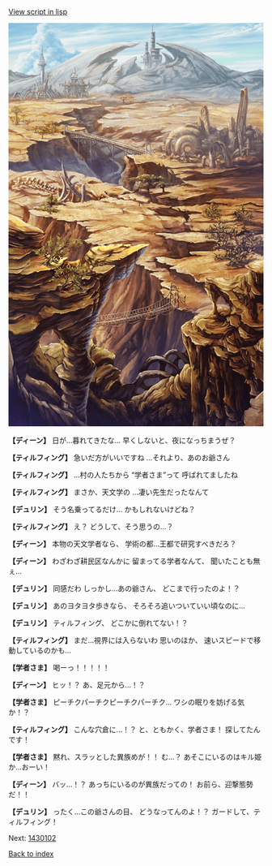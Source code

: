 [View script in lisp](../scripts/1430101.txt)

![004_wildland.png](../images/backgrounds/004_wildland.png)

**【ディーン】**
日が…暮れてきたな…
早くしないと、夜になっちまうぜ？

**【ティルフィング】**
急いだ方がいいですね
…それより、あのお爺さん

**【ティルフィング】**
…村の人たちから
“学者さま”って
呼ばれてましたね

**【ティルフィング】**
まさか、天文学の
…凄い先生だったなんて

**【デュリン】**
そう名乗ってるだけ…
かもしれないけどね？

**【ティルフィング】**
え？
どうして、そう思うの…？

**【ディーン】**
本物の天文学者なら、
学術の都…王都で研究すべきだろ？

**【ディーン】**
わざわざ耕民区なんかに
留まってる学者なんて、
聞いたことも無ぇ…

**【デュリン】**
同感だわ
しっかし…あの爺さん、
どこまで行ったのよ！？

**【デュリン】**
あのヨタヨタ歩きなら、
そろそろ追いついていい頃なのに…

**【デュリン】**
ティルフィング、
どこかに倒れてない！？

**【ティルフィング】**
まだ…視界には入らないわ
思いのほか、
速いスピードで移動しているのかも…

**【学者さま】**
喝ーっ！！！！！

**【ディーン】**
ヒッ！？
あ、足元から…！？

**【学者さま】**
ピーチクパーチクピーチクパーチク…
ワシの眠りを妨げる気か！？

**【ティルフィング】**
こんな穴倉に…！？
と、ともかく、学者さま！
探してたんです！

**【学者さま】**
黙れ、スラッとした異族めが！！
む…？
あそこにいるのはキル姫か…おーい！

**【ディーン】**
バッ…！？
あっちにいるのが異族だっての！
お前ら、迎撃態勢だ！！

**【デュリン】**
ったく…この爺さんの目、
どうなってんのよ！？
ガードして、ティルフィング！

Next: [1430102](1430102.md)

[Back to index](index.md)
